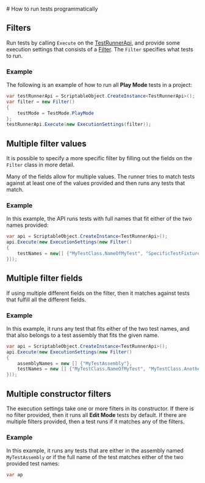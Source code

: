                                                                                                                                                                                                                                                                                                                                                                                                                                                                                                                                 # How to run tests programmatically
## Filters

Run tests by calling `Execute` on the [TestRunnerApi](./reference-test-runner-api.md), and provide some execution settings that consists of a [Filter](./reference-filter.md). The `Filter` specifies what tests to run. 

### Example

The following is an example of how to run all **Play Mode** tests in a project:

``` C#
var testRunnerApi = ScriptableObject.CreateInstance<TestRunnerApi>();
var filter = new Filter()
{
    testMode = TestMode.PlayMode
};
testRunnerApi.Execute(new ExecutionSettings(filter));
```
## Multiple filter values

It is possible to specify a more specific filter by filling out the fields on the `Filter` class in more detail.

Many of the fields allow for multiple values. The runner tries to match tests against at least one of the values provided and then runs any tests that match. 

### Example

In this example, the API runs tests with full names that fit either of the two names provided:

``` C#
var api = ScriptableObject.CreateInstance<TestRunnerApi>();
api.Execute(new ExecutionSettings(new Filter()
{
    testNames = new[] {"MyTestClass.NameOfMyTest", "SpecificTestFixture.NameOfAnotherTest"}
}));
```
## Multiple filter fields

If using multiple different fields on the filter, then it matches against tests that fulfill all the different fields.

### Example

In this example, it runs any test that fits either of the two test names, and that also belongs to a test assembly that fits the given name.

``` C#
var api = ScriptableObject.CreateInstance<TestRunnerApi>();
api.Execute(new ExecutionSettings(new Filter()
{
    assemblyNames = new [] {"MyTestAssembly"},
    testNames = new [] {"MyTestClass.NameOfMyTest", "MyTestClass.AnotherNameOfATest"}
}));
```
## Multiple constructor filters

The execution settings take one or more filters in its constructor. If there is no filter provided, then it runs all **Edit Mode** tests by default. If there are multiple filters provided, then a test runs if it matches any of the filters.

### Example

In this example, it runs any tests that are either in the assembly named `MyTestAssembly` or if the full name of the test matches either of the two provided test names:

``` C#
var ap